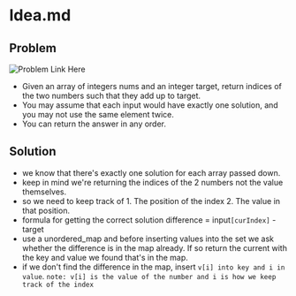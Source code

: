 # Idea.md

## Problem

![Problem Link Here](https://i.imgur.com/XnjZXXE.png)

- Given an array of integers nums and an integer target,
  return indices of the two numbers such that they add up to target.
- You may assume that each input would have exactly one solution,
  and you may not use the same element twice.
- You can return the answer in any order.

## Solution

- we know that there's exactly one solution for each array passed down.
- keep in mind we're returning the indices of the 2 numbers not the value themselves.
- so we need to keep track of 1. The position of the index 2. The value in that position.
- formula for getting the correct solution difference = input`[curIndex]` - target
- use a unordered_map and before inserting values into the set we ask whether
  the difference is in the map already. If so return the current with the key
  and value we found that's in the map.
- if we don't find the difference in the map, insert `v[i] into key and i in value`.
  `note: v[i] is the value of the number and i is how we keep track of the index`
